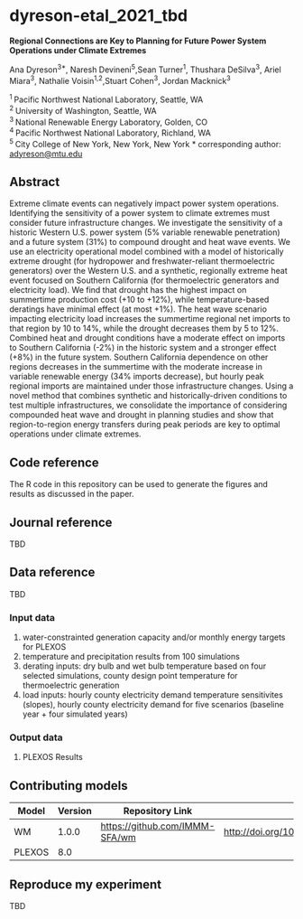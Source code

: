 # dyreson-etal_2021_tbd

**Regional Connections are Key to Planning for Future Power System Operations under Climate Extremes**

Ana Dyreson<sup>3\*</sup>, Naresh Devineni<sup>5</sup>,Sean Turner<sup>1</sup>, Thushara DeSilva<sup>3</sup>, Ariel Miara<sup>3</sup>, Nathalie Voisin<sup>1,2</sup>,Stuart Cohen<sup>3</sup>, Jordan Macknick<sup>3</sup>

<sup>1 </sup> Pacific Northwest National Laboratory, Seattle, WA  
<sup>2 </sup> University of Washington, Seattle, WA  
<sup>3 </sup> National Renewable Energy Laboratory, Golden, CO  
<sup>4 </sup> Pacific Northwest National Laboratory, Richland, WA  
<sup>5 </sup> City College of New York, New York, New York
\* corresponding author: adyreson@mtu.edu

## Abstract
Extreme climate events can negatively impact power system operations. Identifying the sensitivity of a power system to climate extremes must consider future infrastructure changes. We investigate the sensitivity of a historic Western U.S. power system (5% variable renewable penetration) and a future system (31%) to compound drought and heat wave events.  We use an electricity operational model combined with a model of historically extreme drought (for hydropower and freshwater-reliant thermoelectric generators) over the Western U.S. and a synthetic, regionally extreme heat event focused on Southern California (for thermoelectric generators and electricity load). We find that drought has the highest impact on summertime production cost (+10 to +12%), while temperature-based deratings have minimal effect (at most +1%).  The heat wave scenario impacting electricity load increases the summertime regional net imports to that region by 10 to 14%, while the drought decreases them by 5 to 12%. Combined heat and drought conditions have a moderate effect on imports to Southern California (-2%) in the historic system and a stronger effect (+8%) in the future system. Southern California dependence on other regions decreases in the summertime with the moderate increase in variable renewable energy (34% imports decrease), but hourly peak regional imports are maintained under those infrastructure changes. Using a novel method that combines synthetic and historically-driven conditions to test multiple infrastructures, we consolidate the importance of considering compounded heat wave and drought in planning studies and show that region-to-region energy transfers during peak periods are key to optimal operations under climate extremes.

## Code reference
The R code in this repository can be used to generate the figures and results as discussed in the paper.

## Journal reference
TBD

## Data reference
TBD

### Input data
1) water-constrainted generation capacity and/or monthly energy targets for PLEXOS
2) temperature and precipitation results from 100 simulations
3) derating inputs: dry bulb and wet bulb temperature based on four selected simulations, county design point temperature for thermoelectric generation
4) load inputs: hourly county electricity demand temperature sensitivites (slopes), hourly county electricity demand for five scenarios (baseline year + four simulated years)

### Output data
1) PLEXOS Results

## Contributing models
| Model | Version | Repository Link | DOI |
|-------|---------|-----------------|-----|
| WM | 1.0.0 | https://github.com/IMMM-SFA/wm | http://doi.org/10.5281/zenodo.1225344 |
| PLEXOS | 8.0 | | |

## Reproduce my experiment
TBD
